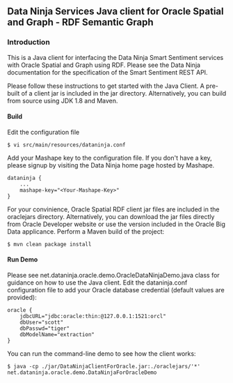 ## Data Ninja Services Java client for Oracle Spatial and Graph - RDF Semantic Graph

### Introduction

This is a Java client for interfacing the Data Ninja Smart Sentiment services with Oracle Spatial and Graph using RDF. Please see the Data Ninja documentation for the specification of the Smart Sentiment REST API.

Please follow these instructions to get started with the Java Client. A pre-built of a client jar is included in the jar directory. Alternatively, you can build from source using JDK 1.8 and Maven.  

#### Build

Edit the configuration file 

    $ vi src/main/resources/dataninja.conf

Add your Mashape key to the configuration file. If you don't have a key, please signup by visiting the Data Ninja home page hosted by Mashape.

    dataninja {
        ...
        mashape-key="<Your-Mashape-Key>"
    } 

For your convinience, Oracle Spatial RDF client jar files are included in the oraclejars directory. Alternatively, you can download the jar files directly from Oracle Developer website or use the version included in the Oracle Big Data applicance. Perform a Maven build of the project:

    $ mvn clean package install

#### Run Demo

Please see net.dataninja.oracle.demo.OracleDataNinjaDemo.java class for guidance on how to use the Java client. Edit the dataninja.conf configuration file to add your Oracle database credential (default values are provided):

    oracle {
        jdbcURL="jdbc:oracle:thin:@127.0.0.1:1521:orcl"
        dbUser="scott"
        dbPasswd="tiger"
        dbModelName="extraction"
    }

You can run the command-line demo to see how the client works:

    $ java -cp ./jar/DataNinjaClientForOracle.jar:./oraclejars/'*' net.dataninja.oracle.demo.DataNinjaForOracleDemo

